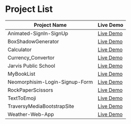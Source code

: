 # Project List

| Project Name                       | Live Demo |
|-----------------------------------|-----------|
| Animated-SignIn-SignUp            | [Live Demo](#animated-signin-signup-demo)          |
| BoxShadowGenerator                | [Live Demo](#boxshadowgenerator-demo)             |
| Calculator                        | [Live Demo](#calculator-demo) |
| Currency_Convertor                | [Live Demo](#currency-convertor-demo) |
| Jarvis Public School              | [Live Demo](#jarvis-public-school-demo) |
| MyBookList                        | [Live Demo](#mybooklist-demo) |
| Neomorphisim-Login-Signup-Form   | [Live Demo](#neomorphisim-login-signup-form-demo) |
| RockPaperScissors                 | [Live Demo](#rockpaperscissors-demo) |
| TextToEmoji                       | [Live Demo](#texttoemoji-demo) |
| TraversyMediaBootstrapSite        | [Live Demo](#traversymediabootstrapsite-demo) |
| Weather-Web-App                   | [Live Demo](#weather-web-app-demo) |

